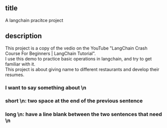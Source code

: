 ## title
A langchain pracitce project

## description
This project is a copy of the vedio on the YouTube "LangChain Crash Course For Beginners | LangChain Tutorial".  
I use this demo to practice basic operations in langchain, and try to get familiar with it.  
This project is about giving name to different restaurants and develop their resumes.

### I want to say something about \n
### short \n: two space at the end of the previous sentence
### long \n: have a line blank between the two sentences that need \n